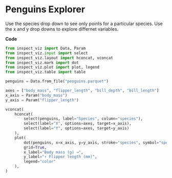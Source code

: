 # Penguins Explorer


Use the species drop down to see only points for a particular species.
Use the x and y drop downs to explore differnet variables.

**Code**

``` python
from inspect_viz import Data, Param
from inspect_viz.input import select
from inspect_viz.layout import hconcat, vconcat
from inspect_viz.mark import dot
from inspect_viz.plot import plot, legend
from inspect_viz.table import table

penguins = Data.from_file("penguins.parquet")

axes = ["body_mass", "flipper_length", "bill_depth", "bill_length"]
x_axis = Param("body_mass")
y_axis = Param("flipper_length")

vconcat(
    hconcat(
        select(penguins, label="Species", column="species"),
        select(label="X", options=axes, target=x_axis),
        select(label="Y", options=axes, target=y_axis)
    ),
    plot(
        dot(penguins, x=x_axis, y=y_axis, stroke="species", symbol="species"),
        grid=True,
        x_label="Body mass (g) →",
        y_label="↑ Flipper length (mm)",
        legend="color"
    ),
)
```
